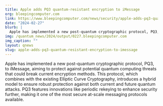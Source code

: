 ```yaml
---
title: Apple adds PQ3 quantum-resistant encryption to iMessage
org: bleepingcomputer.com
link: https://www.bleepingcomputer.com/news/security/apple-adds-pq3-quantum-resistant-encryption-to-imessage/
date: "2024-02-27"
blurb: |
  Apple has implemented a new post-quantum cryptographic protocol, PQ3, to iMessage, aiming to protect against potential quantum computing threats that could break current encryption methods. This protocol, which combines with the existing Elliptic Curve Cryptography, introduces a hybrid model to ensure robust protection against both current and future quantum attacks. PQ3 features innovations like periodic rekeying to enhance security further, making it one of the most secure at-scale messaging protocols available.
img: /quantum_news/2024/output/0227.bleepingcomputer.com
img_caption: ""
layout: qnews
slug: apple-adds-pq3-quantum-resistant-encryption-to-imessage
---
```


Apple has implemented a new post-quantum cryptographic protocol, PQ3, to iMessage, aiming to protect against potential quantum computing threats that could break current encryption methods. This protocol, which combines with the existing Elliptic Curve Cryptography, introduces a hybrid model to ensure robust protection against both current and future quantum attacks. PQ3 features innovations like periodic rekeying to enhance security further, making it one of the most secure at-scale messaging protocols available.
